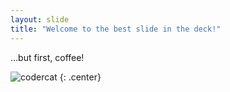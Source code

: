 ```yaml
---
layout: slide
title: "Welcome to the best slide in the deck!"
---
```


...but first, coffee!

![codercat](https://octodex.github.com/images/codercat.jpg)
{: .center}
